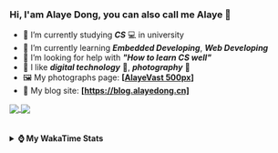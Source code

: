 ### Hi, **I'am Alaye Dong**, you can also call me **Alaye** 👋

- 📖 I’m currently studying ***CS*** 💻 in university
- 🌱 I’m currently learning ***Embedded Developing***, ***Web Developing***
- 🤔 I’m looking for help with ***"How to learn CS well"***
- 🤩 I like ***digital technology*** 📱, ***photography*** 📸
- 🖼️ My photographs page: **[[AlayeVast 500px](https://500px.com.cn/AlayeVast)]**
- 📰 My blog site: **[https://blog.alayedong.cn]**

<!--
[![Alaye's GitHub stats](https://github-readme-stats.vercel.app/api?username=Alaye-Dong&custom_title=Alaye%20Dong`s%20GitHub%20stats&show_icons=true&rank_icon=percentile&theme=transparent&include_all_commits=true&count_private=true)](https://github.com/anuraghazra/github-readme-stats) 
[![Top Langs](https://github-readme-stats.vercel.app/api/top-langs/?username=Alaye-Dong\&layout=compact&theme=transparent)](https://github.com/anuraghazra/github-readme-stats)
-->
<a href="https://github.com/anuraghazra/github-readme-stats">
  <img height=200 align="center" src="https://github-readme-stats.vercel.app/api?username=Alaye-Dong&custom_title=Alaye%20Dong`s%20GitHub%20stats&show_icons=true&rank_icon=percentile&theme=transparent&include_all_commits=true&count_private=true" />
</a>
<a href="https://github.com/anuraghazra/convoychat">
  <img height=200 align="center" src="https://github-readme-stats.vercel.app/api/top-langs/?username=Alaye-Dong&layout=compact&theme=transparent&include_all_commits=true&count_private=true&langs_count=8&card_width=300" />
</a>

<br />
<br />

<div style="display:none"> 
  <img src="https://visitor-badge.laobi.icu/badge?page_id=Alaye-Dong.Alaye-Dong"/>
</div>
<br />

<details>	
  <summary><b> ⌚ My WakaTime Stats </b></summary>

<br />

<!--START_SECTION:waka-->
![Code Time](http://img.shields.io/badge/Code%20Time-392%20hrs%2013%20mins-blue)

![Profile Views](http://img.shields.io/badge/Profile%20Views-4-blue)

![Lines of code](https://img.shields.io/badge/From%20Hello%20World%20I%27ve%20Written-816.6%20thousand%20lines%20of%20code-blue)

**🐱 My GitHub Data** 

> 📦 85.5 kB Used in GitHub's Storage 
 > 
> 🚫 Not Opted to Hire
 > 
> 📜 21 Public Repositories 
 > 
> 🔑 5 Private Repositories 
 > 
**I'm a Night 🦉** 

```text
🌞 Morning                84 commits          ██░░░░░░░░░░░░░░░░░░░░░░░   06.38 % 
🌆 Daytime                416 commits         ████████░░░░░░░░░░░░░░░░░   31.59 % 
🌃 Evening                546 commits         ██████████░░░░░░░░░░░░░░░   41.46 % 
🌙 Night                  271 commits         █████░░░░░░░░░░░░░░░░░░░░   20.58 % 
```
📅 **I'm Most Productive on Sunday** 

```text
Monday                   218 commits         ████░░░░░░░░░░░░░░░░░░░░░   16.55 % 
Tuesday                  153 commits         ███░░░░░░░░░░░░░░░░░░░░░░   11.62 % 
Wednesday                157 commits         ███░░░░░░░░░░░░░░░░░░░░░░   11.92 % 
Thursday                 225 commits         ████░░░░░░░░░░░░░░░░░░░░░   17.08 % 
Friday                   175 commits         ███░░░░░░░░░░░░░░░░░░░░░░   13.29 % 
Saturday                 159 commits         ███░░░░░░░░░░░░░░░░░░░░░░   12.07 % 
Sunday                   230 commits         ████░░░░░░░░░░░░░░░░░░░░░   17.46 % 
```


📊 **This Week I Spent My Time On** 

```text
💬 Programming Languages: 
Python                   5 hrs 47 mins       ██████████░░░░░░░░░░░░░░░   38.14 % 
Vue.js                   5 hrs 41 mins       █████████░░░░░░░░░░░░░░░░   37.49 % 
TypeScript               1 hr 6 mins         ██░░░░░░░░░░░░░░░░░░░░░░░   07.26 % 
JavaScript               46 mins             █░░░░░░░░░░░░░░░░░░░░░░░░   05.06 % 
Prisma                   22 mins             █░░░░░░░░░░░░░░░░░░░░░░░░   02.44 % 

🔥 Editors: 
VS Code                  8 hrs 21 mins       ██████████████░░░░░░░░░░░   55.02 % 
PyCharm                  6 hrs 22 mins       ██████████░░░░░░░░░░░░░░░   41.93 % 
IntelliJ IDEA            27 mins             █░░░░░░░░░░░░░░░░░░░░░░░░   03.06 % 

🐱‍💻 Projects: 
meaimos                  7 hrs 50 mins       █████████████░░░░░░░░░░░░   51.61 % 
python_admin             2 hrs 46 mins       █████░░░░░░░░░░░░░░░░░░░░   18.24 % 
Class0219                1 hr 23 mins        ██░░░░░░░░░░░░░░░░░░░░░░░   09.12 % 
Djackets                 55 mins             ██░░░░░░░░░░░░░░░░░░░░░░░   06.11 % 
djangoProject            49 mins             █░░░░░░░░░░░░░░░░░░░░░░░░   05.47 % 
```

**I Mostly Code in C** 

```text
TypeScript               6 repos             █████░░░░░░░░░░░░░░░░░░░░   20.69 % 
JavaScript               3 repos             ███░░░░░░░░░░░░░░░░░░░░░░   10.34 % 
C++                      3 repos             ███░░░░░░░░░░░░░░░░░░░░░░   10.34 % 
Java                     2 repos             ██░░░░░░░░░░░░░░░░░░░░░░░   06.90 % 
CSS                      1 repo              █░░░░░░░░░░░░░░░░░░░░░░░░   03.45 % 
```



**Timeline**

![Lines of Code chart](https://raw.githubusercontent.com/Alaye-Dong/Alaye-Dong/main/assets/bar_graph.png)


 Last Updated on 22/02/2025 18:42:44 UTC
<!--END_SECTION:waka-->

</details>
